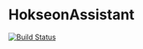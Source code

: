 # HokseonAssistant

[![Build Status](https://github.com/Louhokseson/HokseonAssistant.jl/actions/workflows/CI.yml/badge.svg?branch=main)](https://github.com/Louhokseson/HokseonAssistant.jl/actions/workflows/CI.yml?query=branch%3Amain)
